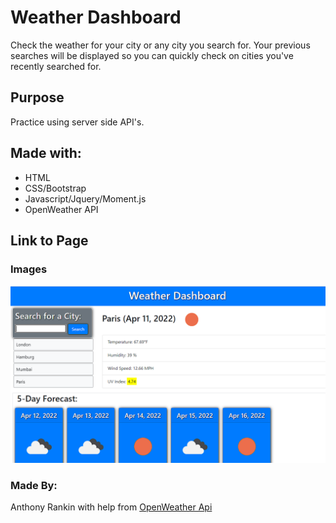 # Weather Dashboard
Check the weather for your city or any city you search for.  Your previous searches will be displayed so you can quickly check on cities you've recently searched for. 

## Purpose
Practice using server side API's.

## Made with: 
* HTML
* CSS/Bootstrap
* Javascript/Jquery/Moment.js
* OpenWeather API

## Link to Page

### Images 
![](./assets/images/scrnShot2.png)

### Made By: 
Anthony Rankin with help from [OpenWeather Api](https://openweathermap.org/)